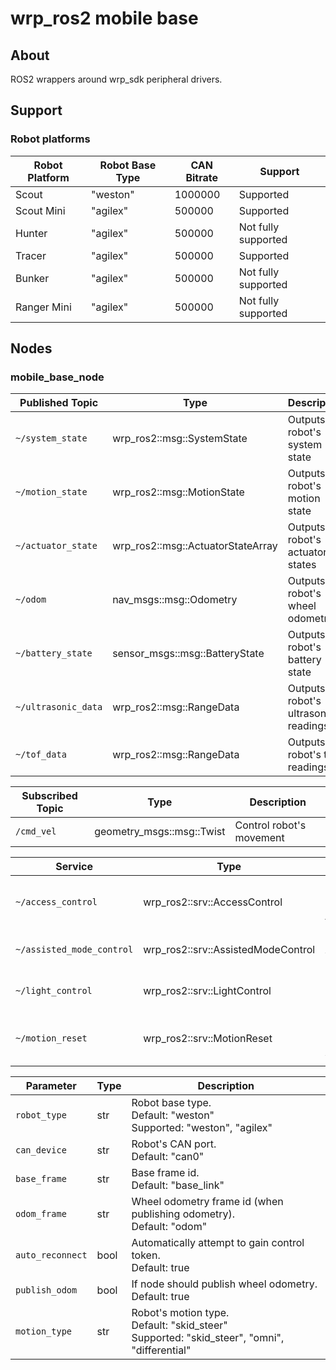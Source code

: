 # wrp_ros2 mobile base

## About

ROS2 wrappers around wrp_sdk peripheral drivers.

## Support

### Robot platforms
| Robot Platform | Robot Base Type | CAN Bitrate | Support             |
| -------------- | --------------- | ----------- | ------------------- |
| Scout          | "weston"        | 1000000     | Supported           |
| Scout Mini     | "agilex"        | 500000      | Supported           |
| Hunter         | "agilex"        | 500000      | Not fully supported |
| Tracer         | "agilex"        | 500000      | Supported           |
| Bunker         | "agilex"        | 500000      | Not fully supported |
| Ranger Mini    | "agilex"        | 500000      | Not fully supported |

## Nodes

### mobile_base_node
| Published Topic     | Type                              | Description                         |
| ------------------- | --------------------------------- | ----------------------------------- |
| `~/system_state`    | wrp_ros2::msg::SystemState        | Outputs robot's system state        |
| `~/motion_state`    | wrp_ros2::msg::MotionState        | Outputs robot's motion state        |
| `~/actuator_state`  | wrp_ros2::msg::ActuatorStateArray | Outputs robot's actuator states     |
| `~/odom`            | nav_msgs::msg::Odometry           | Outputs robot's wheel odometry      |
| `~/battery_state`   | sensor_msgs::msg::BatteryState    | Outputs robot's battery state       |
| `~/ultrasonic_data` | wrp_ros2::msg::RangeData          | Outputs robot's ultrasonic readings |
| `~/tof_data`        | wrp_ros2::msg::RangeData          | Outputs robot's tof readings        |

| Subscribed Topic | Type                      | Description              |
| ---------------- | ------------------------- | ------------------------ |
| `/cmd_vel`       | geometry_msgs::msg::Twist | Control robot's movement |

| Service                   | Type                               | Description                             |
| ------------------------- | ---------------------------------- | --------------------------------------- |
| `~/access_control`        | wrp_ros2::srv::AccessControl       | (Re)Gain or Renounce control token      |
| `~/assisted_mode_control` | wrp_ros2::srv::AssistedModeControl | (En/Dis)able Assisted mode              |
| `~/light_control`         | wrp_ros2::srv::LightControl        | Control robot's lights                  |
| `~/motion_reset`          | wrp_ros2::srv::MotionReset         | Reset wheel position or odometry values |

| Parameter        | Type | Description                                                                                         |
| ---------------- | ---- | --------------------------------------------------------------------------------------------------- |
| `robot_type`     | str  | Robot base type.<br/>Default: "weston"<br/>Supported: "weston", "agilex"                            |
| `can_device`     | str  | Robot's CAN port.<br/>Default: "can0"                                                               |
| `base_frame`     | str  | Base frame id.<br/>Default: "base_link"<br/>                                                        |
| `odom_frame`     | str  | Wheel odometry frame id (when publishing odometry).<br />Default: "odom"                            |
| `auto_reconnect` | bool | Automatically attempt to gain control token.<br />Default: true                                     |
| `publish_odom`   | bool | If node should publish wheel odometry.<br />Default: true                                           |
| `motion_type`    | str  | Robot's motion type. <br/>Default: "skid_steer"<br/>Supported: "skid_steer", "omni", "differential" |